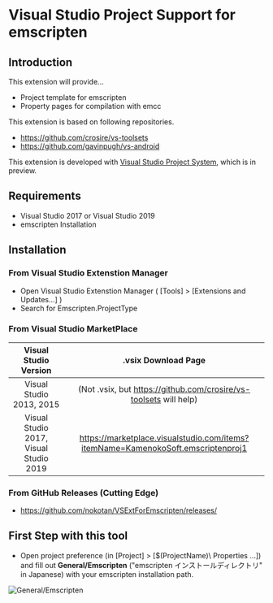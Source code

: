 # Visual Studio Project Support for emscripten

## Introduction

This extension will provide...

- Project template for emscripten
- Property pages for compilation with emcc

This extension is based on following repositories.

- <https://github.com/crosire/vs-toolsets>
- <https://github.com/gavinpugh/vs-android>

This extension is developed with [Visual Studio Project System](https://github.com/microsoft/VSProjectSystem), which is in preview.

## Requirements

- Visual Studio 2017 or Visual Studio 2019
- emscripten Installation

## Installation

### From Visual Studio Extenstion Manager

- Open Visual Studio Extenstion Manager ( [Tools] > [Extensions and Updates...] )
- Search for Emscripten.ProjectType

### From Visual Studio MarketPlace

|Visual Studio Version|.vsix Download Page|
|:--:|:--:|
|Visual Studio 2013, 2015|(Not .vsix, but <https://github.com/crosire/vs-toolsets> will help)|
|Visual Studio 2017, Visual Studio 2019|<https://marketplace.visualstudio.com/items?itemName=KamenokoSoft.emscriptenproj1>|

### From GitHub Releases (Cutting Edge)

- <https://github.com/nokotan/VSExtForEmscripten/releases/>

## First Step with this tool

* Open project preference (in \[Project\] > \[$(ProjectName)\ Properties ...]) and fill out **General/Emscripten** ("emscripten インストールディレクトリ" in Japanese) with your emscripten installation path.

![General/Emscripten](https://qiita-user-contents.imgix.net/https%3A%2F%2Fqiita-image-store.s3.ap-northeast-1.amazonaws.com%2F0%2F158514%2F74993f9c-8ff4-e500-3521-8f0e7748a403.png?ixlib=rb-1.2.2&auto=format&gif-q=60&q=75&w=1400&fit=max&s=013bc350ca67e07cb85781e34ecd5313)
